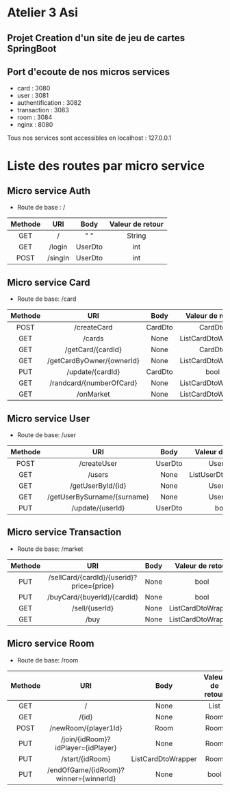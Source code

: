# Atelier 3 Asi 
## Projet Creation d'un site de jeu de cartes SpringBoot




## Port d'ecoute de nos micros services

- card : 3080
- user : 3081
- authentification : 3082
- transaction : 3083
- room : 3084
- nginx : 8080

Tous nos services sont accessibles en localhost : 127.0.0.1


# Liste des routes par micro service

## Micro service Auth
- Route de base : /

|   Methode     |       URI         |     Body          |   Valeur de retour    |
| :-----------: |   :-----------:   |   :-----------:   |   :-----------:       |
|   GET         |       /           |    " "            |   String              |
|   GET         |       /login      |    UserDto        |   int                 |
|   POST        |       /singIn     |    UserDto        |   int                 |



## Micro service Card

- Route de base: /card

|   Methode     |       URI         |     Body          |   Valeur de retour    |
| :-----------: |   :-----------:   |   :-----------:   |   :-----------:       |
|   POST        |       /createCard           |    CardDto            |   CardDto              |
|   GET         |       /cards      |    None        |   ListCardDtoWrapper                 |
|   GET         |       /getCard/{cardId}     |    None        |   CardDto                 |
|   GET         |        /getCardByOwner/{ownerId}     |    None        |   ListCardDtoWrapper |
|   PUT         |       /update/{cardId}     |    CardDto        |   bool |
|   GET         |       /randcard/{numberOfCard}     |    None        |   ListCardDtoWrapper |
|   GET         |       /onMarket    |    None        |   ListCardDtoWrapper |


## Micro service User

- Route de base: /user

|   Methode     |       URI         |     Body          |   Valeur de retour    |
| :-----------: |   :-----------:   |   :-----------:   |   :-----------:       |
|   POST        |       /createUser           |    UserDto            |   UserDto              |
|   GET         |       /users      |    None        |   ListUserDtoWrapper                 |
|   GET         |       /getUserById/{id}     |    None        |   UserDto                 |
|   GET         |       /getUserBySurname/{surname}     |    None        |   UserDto |
|   PUT         |       /update/{userId}     |    UserDto        |   bool |



## Micro service Transaction

- Route de base: /market

|   Methode     |       URI         |     Body          |   Valeur de retour    |
| :-----------: |   :-----------:   |   :-----------:   |   :-----------:       |
|   PUT         |       /sellCard/{cardId}/{userid}?price={price}           |    None            |   bool              |
|   PUT         |       /buyCard/{buyerId}/{cardId}      |    None        |   bool                 |
|   GET         |       /sell/{userId}     |    None        |   ListCardDtoWrapper                 |
|   GET         |       /buy     |    None        |   ListCardDtoWrapper |


## Micro service Room

- Route de base: /room

|   Methode     |       URI         |     Body          |   Valeur de retour    |
| :-----------: |   :-----------:   |   :-----------:   |   :-----------:       |
|   GET         |       /           |    None            |   List<Room>              |
|   GET         |       /{id}      |    None        |   Room                 |
|   POST        |       /newRoom/{player1Id}     |    Room        |   Room                 |
|   PUT         |       /join/{idRoom}?idPlayer={idPlayer}     |    None        |   Room |
|   PUT         |       /start/{idRoom}     |    ListCardDtoWrapper        |   Room |
|   PUT         |        /endOfGame/{idRoom}?winner={winnerId}     |    None        |   bool |
